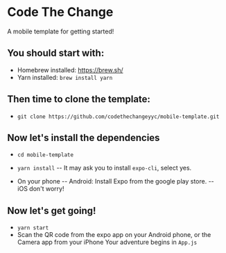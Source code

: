 # Code The Change

A mobile template for getting started!

## You should start with:
- Homebrew installed: https://brew.sh/
- Yarn installed: `brew install yarn`

## Then time to clone the template:
- `git clone https://github.com/codethechangeyyc/mobile-template.git`

## Now let's install the dependencies
- `cd mobile-template`
- `yarn install`
-- It may ask you to install `expo-cli`, select yes.

- On your phone 
-- Android: Install Expo from the google play store.
-- iOS don't worry!

## Now let's get going!
- `yarn start`
- Scan the QR code from the expo app on your Android phone, or the Camera app from your iPhone
Your adventure begins in `App.js`